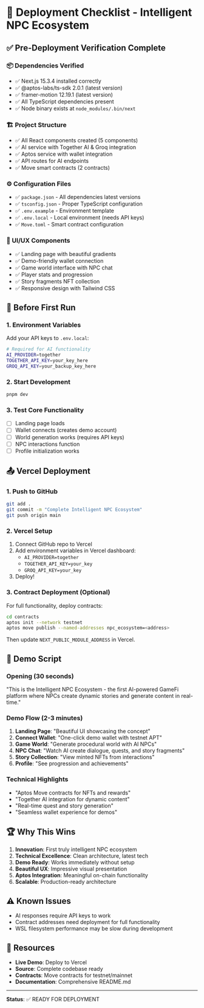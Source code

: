 # 🚀 Deployment Checklist - Intelligent NPC Ecosystem

## ✅ Pre-Deployment Verification Complete

### 📦 Dependencies Verified
- ✅ Next.js 15.3.4 installed correctly
- ✅ @aptos-labs/ts-sdk 2.0.1 (latest version)
- ✅ framer-motion 12.19.1 (latest version)  
- ✅ All TypeScript dependencies present
- ✅ Node binary exists at `node_modules/.bin/next`

### 🏗️ Project Structure
- ✅ All React components created (5 components)
- ✅ AI service with Together AI & Groq integration
- ✅ Aptos service with wallet integration
- ✅ API routes for AI endpoints
- ✅ Move smart contracts (2 contracts)

### ⚙️ Configuration Files
- ✅ `package.json` - All dependencies latest versions
- ✅ `tsconfig.json` - Proper TypeScript configuration  
- ✅ `.env.example` - Environment template
- ✅ `.env.local` - Local environment (needs API keys)
- ✅ `Move.toml` - Smart contract configuration

### 🎨 UI/UX Components
- ✅ Landing page with beautiful gradients
- ✅ Demo-friendly wallet connection
- ✅ Game world interface with NPC chat
- ✅ Player stats and progression
- ✅ Story fragments NFT collection
- ✅ Responsive design with Tailwind CSS

## 🔧 Before First Run

### 1. Environment Variables
Add your API keys to `.env.local`:
```bash
# Required for AI functionality
AI_PROVIDER=together
TOGETHER_API_KEY=your_key_here
GROQ_API_KEY=your_backup_key_here
```

### 2. Start Development
```bash
pnpm dev
```

### 3. Test Core Functionality
- [ ] Landing page loads
- [ ] Wallet connects (creates demo account)
- [ ] World generation works (requires API keys)
- [ ] NPC interactions function
- [ ] Profile initialization works

## 📤 Vercel Deployment

### 1. Push to GitHub
```bash
git add .
git commit -m "Complete Intelligent NPC Ecosystem"
git push origin main
```

### 2. Vercel Setup
1. Connect GitHub repo to Vercel
2. Add environment variables in Vercel dashboard:
   - `AI_PROVIDER=together`
   - `TOGETHER_API_KEY=your_key`
   - `GROQ_API_KEY=your_key`
3. Deploy!

### 3. Contract Deployment (Optional)
For full functionality, deploy contracts:
```bash
cd contracts
aptos init --network testnet
aptos move publish --named-addresses npc_ecosystem=<address>
```
Then update `NEXT_PUBLIC_MODULE_ADDRESS` in Vercel.

## 🎯 Demo Script

### Opening (30 seconds)
"This is the Intelligent NPC Ecosystem - the first AI-powered GameFi platform where NPCs create dynamic stories and generate content in real-time."

### Demo Flow (2-3 minutes)
1. **Landing Page**: "Beautiful UI showcasing the concept"
2. **Connect Wallet**: "One-click demo wallet with testnet APT"
3. **Game World**: "Generate procedural world with AI NPCs"
4. **NPC Chat**: "Watch AI create dialogue, quests, and story fragments"
5. **Story Collection**: "View minted NFTs from interactions"
6. **Profile**: "See progression and achievements"

### Technical Highlights
- "Aptos Move contracts for NFTs and rewards"
- "Together AI integration for dynamic content"
- "Real-time quest and story generation"
- "Seamless wallet experience for demos"

## 🏆 Why This Wins

1. **Innovation**: First truly intelligent NPC ecosystem
2. **Technical Excellence**: Clean architecture, latest tech
3. **Demo Ready**: Works immediately without setup
4. **Beautiful UX**: Impressive visual presentation
5. **Aptos Integration**: Meaningful on-chain functionality
6. **Scalable**: Production-ready architecture

## ⚠️ Known Issues
- AI responses require API keys to work
- Contract addresses need deployment for full functionality  
- WSL filesystem performance may be slow during development

## 🔗 Resources
- **Live Demo**: Deploy to Vercel
- **Source**: Complete codebase ready
- **Contracts**: Move contracts for testnet/mainnet
- **Documentation**: Comprehensive README.md

---
**Status**: ✅ READY FOR DEPLOYMENT